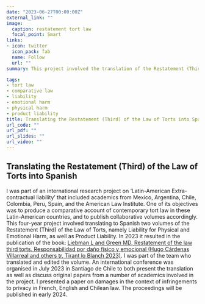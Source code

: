 ```yaml
---
date: "2023-06-27T00:00:00Z"
external_link: ""
image: 
  caption: restatement tort law
  focal_point: Smart
links:
- icon: twitter
  icon_pack: fab
  name: Follow
  url: ""
summary: This project involved the translation of the Restatement (Third) of the Law of Torts, as well as producing an updated and critical account of the current state of extra-contractual liability in a variety of Latin-American countries. 

tags:
- tort law
- comparative law
- liability
- emotional harm
- physical harm
- product liability
title: Translating the Restatement (Third) of the Law of Torts into Spanish
url_code: ""
url_pdf: ""
url_slides: ""
url_video: ""
---
```

## Translating the Restatement (Third) of the Law of Torts into Spanish

I was part of an international research project on ‘Latin-American Extra-contractual liability’ that included academics from Mexico, Argentina, Chile, Colombia, Peru, Spain, and the American Law Institute. One of its objectives was to produce a comparative account of contemporary tort law in these Latin-American countries, and to publish collaborative volumes accordingly. This four-year project involved translating to Spanish two volumes of the Restatement (Third) of the Law of Torts, namely Liability for Physical and Emotional Harm, as well as Product Liability. In 2023 it resulted in the publication of the book: [Liebman L and Green MD, Restatement of the law third torts. Responsabilidad por daño físico y emocional (Hugo Cárdenas Villarreal and others tr, Tirant lo Blanch 2023)](https://www.marcialpons.es/libros/restatement-of-the-law-third-torts/9788411693264/). I was part of the team who translated and edited the volume. An international conference was organised in July 2023 in Santiago de Chile to both present the translation as well as discuss original papers from a number of academics involved in the project. I presented a paper on damages in the context of infringements to privacy in French, English and Chilean law. The proceedings will be published in early 2024.
 
